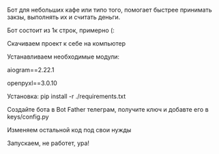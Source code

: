 Бот для небольших кафе или типо того, помогает быстрее принимать закзы, выполнять их и считать деньги.

Бот состоит из 1к строк, примерно (:

Скачиваем проект к себе на компьютер

Устанавливаем необходимые модули:

aiogram==2.22.1

openpyxl==3.0.10

Установка: pip install -r ./requirements.txt

Создайте бота в Bot Father телеграм, получите ключ и добавте его в keys/config.py

Изменяем остальной код под свои нужды

Запускаем, не работет, ура!